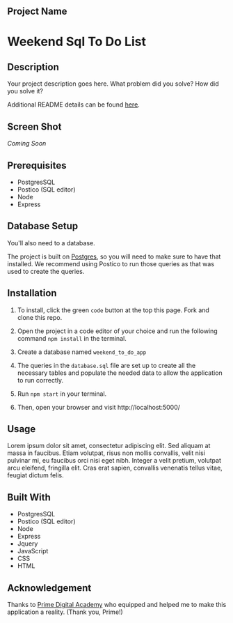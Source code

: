 ## Project Name

# Weekend Sql To Do List

## Description

Your project description goes here. What problem did you solve? How did you solve it?

Additional README details can be found [here](https://github.com/PrimeAcademy/readme-template/blob/master/README.md).

## Screen Shot

_Coming Soon_

## Prerequisites 

- PostgresSQL
- Postico (SQL editor)
- Node
- Express 

## Database Setup

You'll also need to a database. 

The project is built on [Postgres](https://www.postgresql.org/download/), so you will need to make sure to have that installed. We recommend using Postico to run those queries as that was used to create the queries. 

## Installation

1. To install, click the green `code` button at the top this page. Fork and clone this repo.

2. Open the project in a code editor of your choice and run the following command `npm install` in the terminal. 

3. Create a database named `weekend_to_do_app`

4. The queries in the `database.sql` file are set up to create all the necessary tables and populate the needed data to allow the application to run correctly.

5. Run `npm start` in your terminal.

6. Then, open your browser and visit http://localhost:5000/

## Usage 

Lorem ipsum dolor sit amet, consectetur adipiscing elit. Sed aliquam at massa in faucibus. Etiam volutpat, risus non mollis convallis, velit nisi pulvinar mi, eu faucibus orci nisi eget nibh. Integer a velit pretium, volutpat arcu eleifend, fringilla elit. Cras erat sapien, convallis venenatis tellus vitae, feugiat dictum felis.

## Built With 

- PostgresSQL
- Postico (SQL editor)
- Node
- Express 
- Jquery
- JavaScript
- CSS
- HTML

## Acknowledgement 

Thanks to [Prime Digital Academy](www.primeacademy.io) who equipped and helped me to make this application a reality. (Thank you, Prime!)
